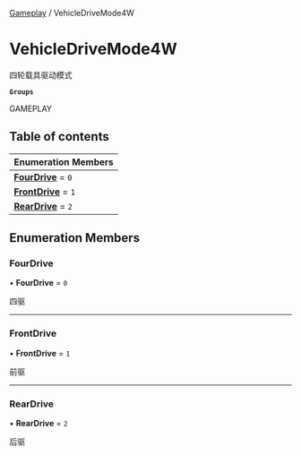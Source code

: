 [Gameplay](../modules/Gameplay.Gameplay.md) / VehicleDriveMode4W

# VehicleDriveMode4W <Badge type="tip" text="Enumeration" /> <Score text="VehicleDriveMode4W" />

四轮载具驱动模式

**`Groups`**

GAMEPLAY

## Table of contents

| Enumeration Members |
| :-----|
| **[FourDrive](Gameplay.VehicleDriveMode4W.md#fourdrive)** = ``0`` <br> |
| **[FrontDrive](Gameplay.VehicleDriveMode4W.md#frontdrive)** = ``1`` <br> |
| **[RearDrive](Gameplay.VehicleDriveMode4W.md#reardrive)** = ``2`` <br> |

## Enumeration Members

### FourDrive <Score text="FourDrive" /> 

• **FourDrive** = ``0``

四驱

___

### FrontDrive <Score text="FrontDrive" /> 

• **FrontDrive** = ``1``

前驱

___

### RearDrive <Score text="RearDrive" /> 

• **RearDrive** = ``2``

后驱
